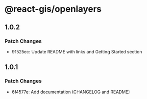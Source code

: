 # @react-gis/openlayers

## 1.0.2

### Patch Changes

- 91525ec: Update README with links and Getting Started section

## 1.0.1

### Patch Changes

- 6f4577e: Add documentation (CHANGELOG and README)

